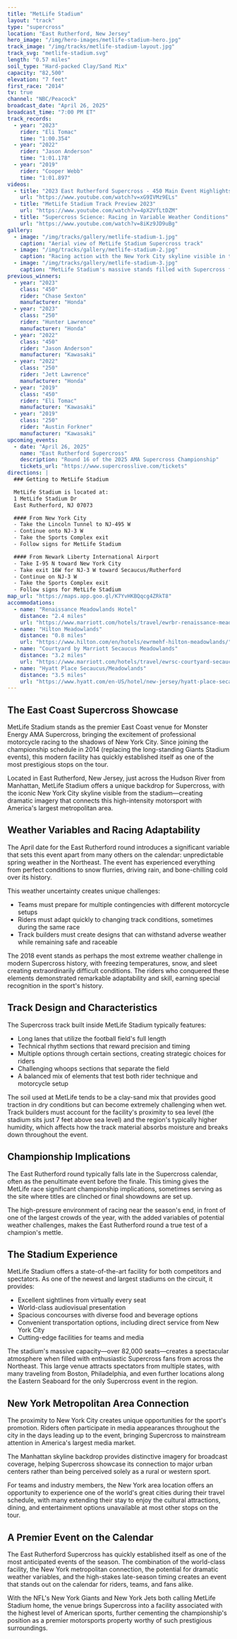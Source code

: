 ```yaml
---
title: "MetLife Stadium"
layout: "track"
type: "supercross"
location: "East Rutherford, New Jersey"
hero_image: "/img/hero-images/metlife-stadium-hero.jpg"
track_image: "/img/tracks/metlife-stadium-layout.jpg"
track_svg: "metlife-stadium.svg"
length: "0.57 miles"
soil_type: "Hard-packed Clay/Sand Mix"
capacity: "82,500"
elevation: "7 feet"
first_race: "2014"
tv: true
channel: "NBC/Peacock"
broadcast_date: "April 26, 2025"
broadcast_time: "7:00 PM ET"
track_records:
  - year: "2023"
    rider: "Eli Tomac"
    time: "1:00.354"
  - year: "2022"
    rider: "Jason Anderson"
    time: "1:01.178"
  - year: "2019"
    rider: "Cooper Webb"
    time: "1:01.897"
videos:
  - title: "2023 East Rutherford Supercross - 450 Main Event Highlights"
    url: "https://www.youtube.com/watch?v=xG9IVMz9ELs"
  - title: "MetLife Stadium Track Preview 2023"
    url: "https://www.youtube.com/watch?v=4pX2VfLtDZM"
  - title: "Supercross Science: Racing in Variable Weather Conditions"
    url: "https://www.youtube.com/watch?v=8iKz9JD9uBg"
gallery:
  - image: "/img/tracks/gallery/metlife-stadium-1.jpg"
    caption: "Aerial view of MetLife Stadium Supercross track"
  - image: "/img/tracks/gallery/metlife-stadium-2.jpg"
    caption: "Racing action with the New York City skyline visible in the background"
  - image: "/img/tracks/gallery/metlife-stadium-3.jpg"
    caption: "MetLife Stadium's massive stands filled with Supercross fans"
previous_winners:
  - year: "2023"
    class: "450"
    rider: "Chase Sexton"
    manufacturer: "Honda"
  - year: "2023"
    class: "250"
    rider: "Hunter Lawrence"
    manufacturer: "Honda"
  - year: "2022"
    class: "450"
    rider: "Jason Anderson"
    manufacturer: "Kawasaki"
  - year: "2022"
    class: "250"
    rider: "Jett Lawrence"
    manufacturer: "Honda"
  - year: "2019"
    class: "450"
    rider: "Eli Tomac"
    manufacturer: "Kawasaki"
  - year: "2019"
    class: "250"
    rider: "Austin Forkner"
    manufacturer: "Kawasaki"
upcoming_events:
  - date: "April 26, 2025"
    name: "East Rutherford Supercross"
    description: "Round 16 of the 2025 AMA Supercross Championship"
    tickets_url: "https://www.supercrosslive.com/tickets"
directions: |
  ### Getting to MetLife Stadium

  MetLife Stadium is located at:  
  1 MetLife Stadium Dr  
  East Rutherford, NJ 07073

  #### From New York City
  - Take the Lincoln Tunnel to NJ-495 W
  - Continue onto NJ-3 W
  - Take the Sports Complex exit
  - Follow signs for MetLife Stadium

  #### From Newark Liberty International Airport
  - Take I-95 N toward New York City
  - Take exit 16W for NJ-3 W toward Secaucus/Rutherford
  - Continue on NJ-3 W
  - Take the Sports Complex exit
  - Follow signs for MetLife Stadium
map_url: "https://maps.app.goo.gl/K7YvHKBQqcg4ZRkT8"
accommodations:
  - name: "Renaissance Meadowlands Hotel"
    distance: "2.4 miles"
    url: "https://www.marriott.com/hotels/travel/ewrbr-renaissance-meadowlands-hotel/"
  - name: "Hilton Meadowlands"
    distance: "0.8 miles"
    url: "https://www.hilton.com/en/hotels/ewrmehf-hilton-meadowlands/"
  - name: "Courtyard by Marriott Secaucus Meadowlands"
    distance: "3.2 miles"
    url: "https://www.marriott.com/hotels/travel/ewrsc-courtyard-secaucus-meadowlands/"
  - name: "Hyatt Place Secaucus/Meadowlands"
    distance: "3.5 miles"
    url: "https://www.hyatt.com/en-US/hotel/new-jersey/hyatt-place-secaucus-meadowlands/ewrzs"
---
```


## The East Coast Supercross Showcase

MetLife Stadium stands as the premier East Coast venue for Monster Energy AMA Supercross, bringing the excitement of professional motorcycle racing to the shadows of New York City. Since joining the championship schedule in 2014 (replacing the long-standing Giants Stadium events), this modern facility has quickly established itself as one of the most prestigious stops on the tour.

Located in East Rutherford, New Jersey, just across the Hudson River from Manhattan, MetLife Stadium offers a unique backdrop for Supercross, with the iconic New York City skyline visible from the stadium—creating dramatic imagery that connects this high-intensity motorsport with America's largest metropolitan area.

## Weather Variables and Racing Adaptability

The April date for the East Rutherford round introduces a significant variable that sets this event apart from many others on the calendar: unpredictable spring weather in the Northeast. The event has experienced everything from perfect conditions to snow flurries, driving rain, and bone-chilling cold over its history.

This weather uncertainty creates unique challenges:

- Teams must prepare for multiple contingencies with different motorcycle setups
- Riders must adapt quickly to changing track conditions, sometimes during the same race
- Track builders must create designs that can withstand adverse weather while remaining safe and raceable

The 2018 event stands as perhaps the most extreme weather challenge in modern Supercross history, with freezing temperatures, snow, and sleet creating extraordinarily difficult conditions. The riders who conquered these elements demonstrated remarkable adaptability and skill, earning special recognition in the sport's history.

## Track Design and Characteristics

The Supercross track built inside MetLife Stadium typically features:

- Long lanes that utilize the football field's full length
- Technical rhythm sections that reward precision and timing
- Multiple options through certain sections, creating strategic choices for riders
- Challenging whoops sections that separate the field
- A balanced mix of elements that test both rider technique and motorcycle setup

The soil used at MetLife tends to be a clay-sand mix that provides good traction in dry conditions but can become extremely challenging when wet. Track builders must account for the facility's proximity to sea level (the stadium sits just 7 feet above sea level) and the region's typically higher humidity, which affects how the track material absorbs moisture and breaks down throughout the event.

## Championship Implications

The East Rutherford round typically falls late in the Supercross calendar, often as the penultimate event before the finale. This timing gives the MetLife race significant championship implications, sometimes serving as the site where titles are clinched or final showdowns are set up.

The high-pressure environment of racing near the season's end, in front of one of the largest crowds of the year, with the added variables of potential weather challenges, makes the East Rutherford round a true test of a champion's mettle.

## The Stadium Experience

MetLife Stadium offers a state-of-the-art facility for both competitors and spectators. As one of the newest and largest stadiums on the circuit, it provides:

- Excellent sightlines from virtually every seat
- World-class audiovisual presentation
- Spacious concourses with diverse food and beverage options
- Convenient transportation options, including direct service from New York City
- Cutting-edge facilities for teams and media

The stadium's massive capacity—over 82,000 seats—creates a spectacular atmosphere when filled with enthusiastic Supercross fans from across the Northeast. This large venue attracts spectators from multiple states, with many traveling from Boston, Philadelphia, and even further locations along the Eastern Seaboard for the only Supercross event in the region.

## New York Metropolitan Area Connection

The proximity to New York City creates unique opportunities for the sport's promotion. Riders often participate in media appearances throughout the city in the days leading up to the event, bringing Supercross to mainstream attention in America's largest media market.

The Manhattan skyline backdrop provides distinctive imagery for broadcast coverage, helping Supercross showcase its connection to major urban centers rather than being perceived solely as a rural or western sport.

For teams and industry members, the New York area location offers an opportunity to experience one of the world's great cities during their travel schedule, with many extending their stay to enjoy the cultural attractions, dining, and entertainment options unavailable at most other stops on the tour.

## A Premier Event on the Calendar

The East Rutherford Supercross has quickly established itself as one of the most anticipated events of the season. The combination of the world-class facility, the New York metropolitan connection, the potential for dramatic weather variables, and the high-stakes late-season timing creates an event that stands out on the calendar for riders, teams, and fans alike.

With the NFL's New York Giants and New York Jets both calling MetLife Stadium home, the venue brings Supercross into a facility associated with the highest level of American sports, further cementing the championship's position as a premier motorsports property worthy of such prestigious surroundings.